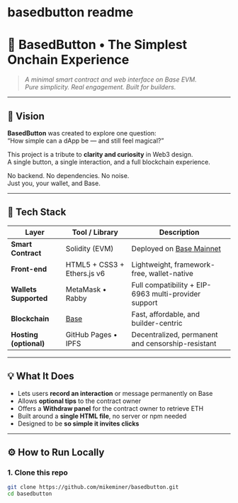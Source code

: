 # basedbutton readme
# 💙 BasedButton • The Simplest Onchain Experience

> *A minimal smart contract and web interface on Base EVM.  
> Pure simplicity. Real engagement. Built for builders.*

---

## 🔹 Vision

**BasedButton** was created to explore one question:  
“How simple can a dApp be — and still feel magical?”

This project is a tribute to **clarity and curiosity** in Web3 design.  
A single button, a single interaction, and a full blockchain experience.  

No backend. No dependencies. No noise.  
Just you, your wallet, and Base.

---

## 🧱 Tech Stack

| Layer | Tool / Library | Description |
|-------|----------------|-------------|
| **Smart Contract** | Solidity (EVM) | Deployed on [Base Mainnet](https://base.org) |
| **Front-end** | HTML5 + CSS3 + Ethers.js v6 | Lightweight, framework-free, wallet-native |
| **Wallets Supported** | MetaMask • Rabby | Full compatibility + EIP-6963 multi-provider support |
| **Blockchain** | [Base](https://base.org) | Fast, affordable, and builder-centric |
| **Hosting (optional)** | GitHub Pages • IPFS | Decentralized, permanent and censorship-resistant |

---

## 💡 What It Does

- Lets users **record an interaction** or message permanently on Base  
- Allows **optional tips** to the contract owner  
- Offers a **Withdraw panel** for the contract owner to retrieve ETH  
- Built around a **single HTML file**, no server or npm needed  
- Designed to be **so simple it invites clicks**

---

## ⚙️ How to Run Locally

### 1. Clone this repo
```bash
git clone https://github.com/mikeminer/basedbutton.git
cd basedbutton

